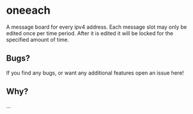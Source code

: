 # oneeach

A message board for every ipv4 address. Each message slot may only be edited once per time period. After it is edited it will be locked for the specified amount of time.

## Bugs?

If you find any bugs, or want any additional features open an issue here!

## Why?

...
